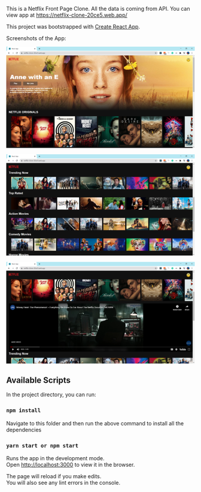 This is a Netflix Front Page Clone. All the data is coming from API. You can view app at https://netflix-clone-20ce5.web.app/


This project was bootstrapped with [Create React App](https://github.com/facebook/create-react-app).

Screenshots of the App:

![alt text](https://github.com/peeyush14goyal/Netflix-Clone-ReactJS/blob/master/screenshots/netflix1.PNG)


![alt text](https://github.com/peeyush14goyal/Netflix-Clone-ReactJS/blob/master/screenshots/netflix2.PNG)


![alt text](https://github.com/peeyush14goyal/Netflix-Clone-ReactJS/blob/master/screenshots/netflix3.PNG)
## Available Scripts

In the project directory, you can run:

### `npm install`
Navigate to this folder and then run the above command to install all the dependencies

### `yarn start or npm start`

Runs the app in the development mode.<br />
Open [http://localhost:3000](http://localhost:3000) to view it in the browser.

The page will reload if you make edits.<br />
You will also see any lint errors in the console.

